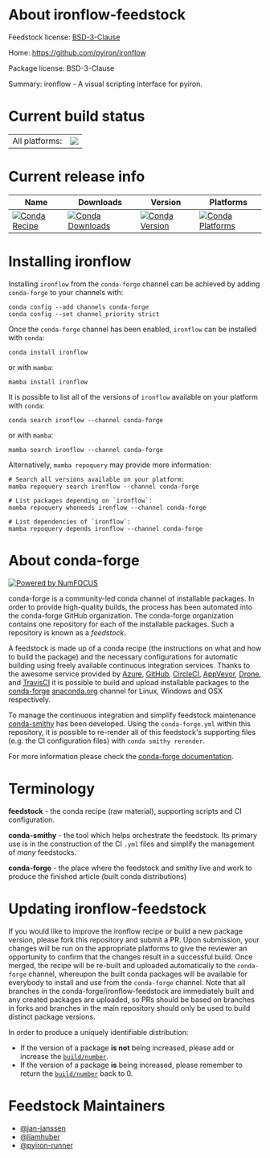 About ironflow-feedstock
========================

Feedstock license: [BSD-3-Clause](https://github.com/conda-forge/ironflow-feedstock/blob/main/LICENSE.txt)

Home: https://github.com/pyiron/ironflow

Package license: BSD-3-Clause

Summary: ironflow - A visual scripting interface for pyiron.

Current build status
====================


<table><tr><td>All platforms:</td>
    <td>
      <a href="https://dev.azure.com/conda-forge/feedstock-builds/_build/latest?definitionId=17960&branchName=main">
        <img src="https://dev.azure.com/conda-forge/feedstock-builds/_apis/build/status/ironflow-feedstock?branchName=main">
      </a>
    </td>
  </tr>
</table>

Current release info
====================

| Name | Downloads | Version | Platforms |
| --- | --- | --- | --- |
| [![Conda Recipe](https://img.shields.io/badge/recipe-ironflow-green.svg)](https://anaconda.org/conda-forge/ironflow) | [![Conda Downloads](https://img.shields.io/conda/dn/conda-forge/ironflow.svg)](https://anaconda.org/conda-forge/ironflow) | [![Conda Version](https://img.shields.io/conda/vn/conda-forge/ironflow.svg)](https://anaconda.org/conda-forge/ironflow) | [![Conda Platforms](https://img.shields.io/conda/pn/conda-forge/ironflow.svg)](https://anaconda.org/conda-forge/ironflow) |

Installing ironflow
===================

Installing `ironflow` from the `conda-forge` channel can be achieved by adding `conda-forge` to your channels with:

```
conda config --add channels conda-forge
conda config --set channel_priority strict
```

Once the `conda-forge` channel has been enabled, `ironflow` can be installed with `conda`:

```
conda install ironflow
```

or with `mamba`:

```
mamba install ironflow
```

It is possible to list all of the versions of `ironflow` available on your platform with `conda`:

```
conda search ironflow --channel conda-forge
```

or with `mamba`:

```
mamba search ironflow --channel conda-forge
```

Alternatively, `mamba repoquery` may provide more information:

```
# Search all versions available on your platform:
mamba repoquery search ironflow --channel conda-forge

# List packages depending on `ironflow`:
mamba repoquery whoneeds ironflow --channel conda-forge

# List dependencies of `ironflow`:
mamba repoquery depends ironflow --channel conda-forge
```


About conda-forge
=================

[![Powered by
NumFOCUS](https://img.shields.io/badge/powered%20by-NumFOCUS-orange.svg?style=flat&colorA=E1523D&colorB=007D8A)](https://numfocus.org)

conda-forge is a community-led conda channel of installable packages.
In order to provide high-quality builds, the process has been automated into the
conda-forge GitHub organization. The conda-forge organization contains one repository
for each of the installable packages. Such a repository is known as a *feedstock*.

A feedstock is made up of a conda recipe (the instructions on what and how to build
the package) and the necessary configurations for automatic building using freely
available continuous integration services. Thanks to the awesome service provided by
[Azure](https://azure.microsoft.com/en-us/services/devops/), [GitHub](https://github.com/),
[CircleCI](https://circleci.com/), [AppVeyor](https://www.appveyor.com/),
[Drone](https://cloud.drone.io/welcome), and [TravisCI](https://travis-ci.com/)
it is possible to build and upload installable packages to the
[conda-forge](https://anaconda.org/conda-forge) [anaconda.org](https://anaconda.org/)
channel for Linux, Windows and OSX respectively.

To manage the continuous integration and simplify feedstock maintenance
[conda-smithy](https://github.com/conda-forge/conda-smithy) has been developed.
Using the ``conda-forge.yml`` within this repository, it is possible to re-render all of
this feedstock's supporting files (e.g. the CI configuration files) with ``conda smithy rerender``.

For more information please check the [conda-forge documentation](https://conda-forge.org/docs/).

Terminology
===========

**feedstock** - the conda recipe (raw material), supporting scripts and CI configuration.

**conda-smithy** - the tool which helps orchestrate the feedstock.
                   Its primary use is in the construction of the CI ``.yml`` files
                   and simplify the management of *many* feedstocks.

**conda-forge** - the place where the feedstock and smithy live and work to
                  produce the finished article (built conda distributions)


Updating ironflow-feedstock
===========================

If you would like to improve the ironflow recipe or build a new
package version, please fork this repository and submit a PR. Upon submission,
your changes will be run on the appropriate platforms to give the reviewer an
opportunity to confirm that the changes result in a successful build. Once
merged, the recipe will be re-built and uploaded automatically to the
`conda-forge` channel, whereupon the built conda packages will be available for
everybody to install and use from the `conda-forge` channel.
Note that all branches in the conda-forge/ironflow-feedstock are
immediately built and any created packages are uploaded, so PRs should be based
on branches in forks and branches in the main repository should only be used to
build distinct package versions.

In order to produce a uniquely identifiable distribution:
 * If the version of a package **is not** being increased, please add or increase
   the [``build/number``](https://docs.conda.io/projects/conda-build/en/latest/resources/define-metadata.html#build-number-and-string).
 * If the version of a package **is** being increased, please remember to return
   the [``build/number``](https://docs.conda.io/projects/conda-build/en/latest/resources/define-metadata.html#build-number-and-string)
   back to 0.

Feedstock Maintainers
=====================

* [@jan-janssen](https://github.com/jan-janssen/)
* [@liamhuber](https://github.com/liamhuber/)
* [@pyiron-runner](https://github.com/pyiron-runner/)

